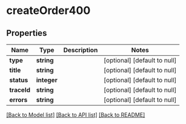 # createOrder400

## Properties
Name | Type | Description | Notes
------------ | ------------- | ------------- | -------------
**type** | **string** |  | [optional] [default to null]
**title** | **string** |  | [optional] [default to null]
**status** | **integer** |  | [optional] [default to null]
**traceId** | **string** |  | [optional] [default to null]
**errors** | **string** |  | [optional] [default to null]

[[Back to Model list]](../README.md#documentation-for-models) [[Back to API list]](../README.md#documentation-for-api-endpoints) [[Back to README]](../README.md)


